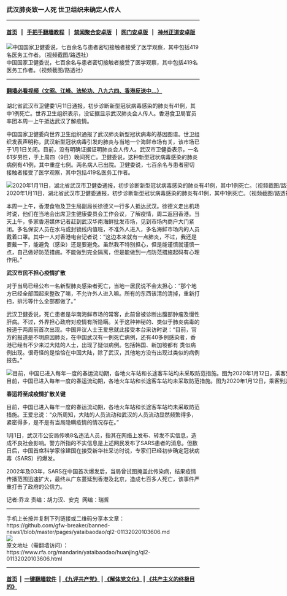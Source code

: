 ### 武汉肺炎致一人死 世卫组织未确定人传人
------------------------

#### [首页](https://github.com/gfw-breaker/banned-news1/blob/master/README.md) &nbsp;&nbsp;|&nbsp;&nbsp; [手把手翻墙教程](https://github.com/gfw-breaker/guides/wiki) &nbsp;&nbsp;|&nbsp;&nbsp; [禁闻聚合安卓版](https://github.com/gfw-breaker/bn-android) &nbsp;&nbsp;|&nbsp;&nbsp; [网门安卓版](https://github.com/oGate2/oGate) &nbsp;&nbsp;|&nbsp;&nbsp; [神州正道安卓版](https://github.com/SzzdOgate/update) 



<div id="headerimg">
 <img alt="中国国家卫健委说，七百余名与患者密切接触者接受了医学观察，其中包括419名医务工作者。（视频截图/路透社）" src="https://www.rfa.org/mandarin/yataibaodao/huanjing/ql2-01132020103606.html/ql2-1.jpg/@@images/0877ecb3-e010-4992-8583-8a6465e92072.jpeg" title="中国国家卫健委说，七百余名与患者密切接触者接受了医学观察，其中包括419名医务工作者。（视频截图/路透社）"/>
 <div id="headerimgcontents">
  <div id="headerimgcaption">
   <span>
    中国国家卫健委说，七百余名与患者密切接触者接受了医学观察，其中包括419名医务工作者。（视频截图/路透社）
   </span>
   <!-- zoomattribute -->
  </div>
  <!-- headerimgcaption -->
 </div>
 <!-- headerimagecontents -->
</div>

<hr/>


#### [翻墙必看视频（文昭、江峰、法轮功、八九六四、香港反送中...）](http://167.172.214.107/home.html)

<div id="storytext">
 <div>
  <div class="slot_header">
  </div>
 </div>
 <p>
 </p>
 <p>
  湖北省武汉市卫健委1月11日通报，初步诊断新型冠状病毒感染的肺炎有41例，其中1例死亡。世界卫生组织表示，没证据显示武汉肺炎会人传人。香港食卫局官员率团本周一上午抵达武汉了解疫情。
 </p>
 <p>
  中国国家卫健委向世界卫生组织通报了武汉肺炎新型冠状病毒的基因图谱。世卫组织发表声明称，武汉新型冠状病毒引发的肺炎与当地一个海鲜市场有关，该市场已于1月1日关闭。目前，没有明确证据证明肺炎会人传人。武汉市卫健委表示，一名61岁男性，于上周四（9日）晚间死亡。卫健委说，这种新型冠状病毒感染的肺炎病例有41例，其中重症七例。两名病人已出院。卫健委说，七百余名与患者密切接触者接受了医学观察，其中包括419名医务工作者。
 </p>
 <p>
 </p>
 <p>
 </p>
 <p>
  <div class="image-inline captioned" style="width:846px;">
   <div style="width:846px;">
    <img alt="2020年1月11日，湖北省武汉市卫健委通报，初步诊断新型冠状病毒感染的肺炎有41例，其中1例死亡。（视频截图/路透社）" src="https://www.rfa.org/mandarin/yataibaodao/huanjing/ql2-01132020103606.html/ql2-3.jpg" title="2020年1月11日，湖北省武汉市卫健委通报，初步诊断新型冠状病毒感染的肺炎有41例，其中1例死亡。（视频截图/路透社）"/>
   </div>
   <div class="image-caption">
    <span style="width:846px;">
     2020年1月11日，湖北省武汉市卫健委通报，初步诊断新型冠状病毒感染的肺炎有41例，其中1例死亡。（视频截图/路透社）
    </span>
    <span class="copyright">
    </span>
   </div>
  </div>
 </p>
 <p>
  本周一上午，香港食物及卫生局副局长徐德义一行多人抵达武汉。徐德义走出机场时说，他们在当地会出席卫生健康委员会工作会议，了解疫情，周二返回香港。当天上午，多家香港媒体记者赶到武汉华南海鲜批发市场，见到市场内商户大门紧闭。多名保安人员在水马或封锁线内值班，不准外人进入，多名海鲜市场内的人员戴着口罩。其中一人对香港电台记者说：“这边本来就有一点肺炎，不过，我还是要戴一下，能避免（感染）还是要避免。虽然我不特别担心，但是能谨慎就谨慎一点，自己做好防范措施。不能做到完全隔离，但是能做到一点防范措施起码有心理作用。”
 </p>
 <p>
  <b>
   武汉市民不担心疫情扩散
  </b>
 </p>
 <p>
  对于当局已经公布一名新型肺炎感染者死亡，当地一居民说不会太担心：“那个地方已经全部围起来整改了嘛，不允许外人进入嘛。所有的东西该清的清掉，重新打扫，排污等什么全部都做了。”
 </p>
 <p>
  武汉卫健委说，死亡患者是华南海鲜市场的常客，此前曾被诊断出腹部肿瘤及慢性肝病。不过，外界担心政府对疫情有所隐瞒。关于这种神秘的、类似于肺炎病毒的报道于两周前首次出现。中国异议人士王爱忠就此接受本台采访时说：“目前，官方的报道是不明原因肺炎，在中国武汉有一例死亡病例，还有40多例感染者，香港已经有不少来过大陆的人士，出现了疑似病例。包括韩国、新加坡都有 类似病例出现。很奇怪的是恰恰在中国大陆，除了武汉，其他地方没有出现过类似的病例报告。”
 </p>
 <p>
 </p>
 <p>
  <div class="image-inline captioned" style="width:1500px;">
   <div style="width:1500px;">
    <img alt="目前，中国已进入每年一度的春运流动期，各地火车站和长途客车站均未采取防范措施。图为2020年1月12日，乘客到达湖北省武汉市的火车站。（法新社） " src="https://www.rfa.org/mandarin/yataibaodao/huanjing/ql2-01132020103606.html/000_1NN3J8.jpg" title="目前，中国已进入每年一度的春运流动期，各地火车站和长途客车站均未采取防范措施。图为2020年1月12日，乘客到达湖北省武汉市的火车站。（法新社） "/>
   </div>
   <div class="image-caption">
    <span style="width:1500px;">
     目前，中国已进入每年一度的春运流动期，各地火车站和长途客车站均未采取防范措施。图为2020年1月12日，乘客到达湖北省武汉市的火车站。（法新社）
    </span>
    <span class="copyright">
    </span>
   </div>
  </div>
 </p>
 <p>
  <b>
   春运将至成疫情扩散关键
  </b>
 </p>
 <p>
  目前，中国已进入每年一度的春运流动期，各地火车站和长途客车站均未采取防范措施。王爱忠说：“众所周知，大陆的人员流动和武汉的人员流动显然频繁得多，紧密得多，是不是有当局隐瞒疫情的情况存在。”
 </p>
 <p>
  1月1日，武汉市公安局传唤8名违法人员，指其在网络上发布、转发不实信息，造成不良社会影响。警方所指的不实信息是上述网民发布了SARS患者的消息。但数日后，中国首席科学家徐建国在接受新华社采访时说，专家们已经初步确定冠状病毒（SARS）的爆发。
 </p>
 <p>
  2002年及03年，SARS在中国首次爆发后，当局曾试图掩盖此传染病，结果疫情传播范围迅速扩大，最终从广东蔓延到香港及北京，造成七百多人死亡，该事件严重打击了政府的公信力。
 </p>
 <p>
 </p>
 <p>
  记者:乔龙 责编：胡力汉、安克  网编：瑞哲
 </p>
</div>

<hr/>
手机上长按并复制下列链接或二维码分享本文章：<br/>
https://github.com/gfw-breaker/banned-news1/blob/master/pages/yataibaodao/ql2-01132020103606.md <br/>
<a href='https://github.com/gfw-breaker/banned-news1/blob/master/pages/yataibaodao/ql2-01132020103606.md'><img src='https://github.com/gfw-breaker/banned-news1/blob/master/pages/yataibaodao/ql2-01132020103606.md.png'/></a> <br/>
原文地址（需翻墙访问）：https://www.rfa.org/mandarin/yataibaodao/huanjing/ql2-01132020103606.html


------------------------
#### [首页](https://github.com/gfw-breaker/banned-news1/blob/master/README.md) &nbsp;|&nbsp; [一键翻墙软件](https://github.com/gfw-breaker/nogfw/blob/master/README.md) &nbsp;| [《九评共产党》](https://github.com/gfw-breaker/9ping.md/blob/master/README.md#九评之一评共产党是什么) | [《解体党文化》](https://github.com/gfw-breaker/jtdwh.md/blob/master/README.md) | [《共产主义的终极目的》](https://github.com/gfw-breaker/gczydzjmd.md/blob/master/README.md)


<img src='http://gfw-breaker.win/banned-news/pages/yataibaodao/ql2-01132020103606.md' width='0px' height='0px'/>